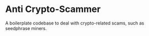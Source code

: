 # Anti Crypto-Scammer

A boilerplate codebase to deal with crypto-related scams, such as seedphrase miners.
